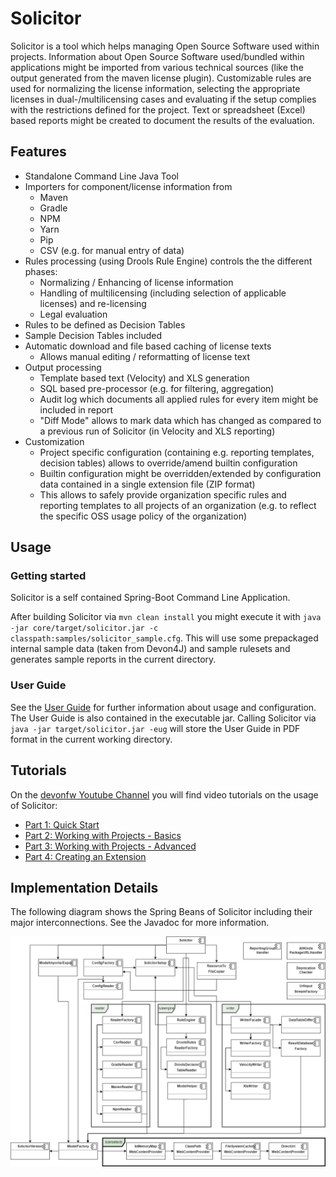 # Solicitor
Solicitor is a tool which helps managing Open Source Software used within projects. Information about Open Source Software used/bundled within applications
might be imported from various technical sources (like the output generated from the maven license plugin). Customizable rules are used for normalizing the
license information, selecting the appropriate licenses in dual-/multilicensing cases and evaluating if the setup complies with the restrictions defined
for the project. Text or spreadsheet (Excel) based reports might be created to document the results of the evaluation.

## Features

* Standalone Command Line Java Tool
* Importers for component/license information from
  * Maven
  * Gradle
  * NPM
  * Yarn
  * Pip
  * CSV (e.g. for manual entry of data)
* Rules processing (using Drools Rule Engine) controls the the different phases:
  * Normalizing / Enhancing of license information
  * Handling of multilicensing (including selection of applicable licenses) and re-licensing
  * Legal evaluation
* Rules to be defined as Decision Tables
* Sample Decision Tables included
* Automatic download and file based caching of license texts
  * Allows manual editing / reformatting of license text
* Output processing
  * Template based text (Velocity) and XLS generation
  * SQL based pre-processor (e.g. for filtering, aggregation)
  * Audit log which documents all applied rules for every item might be included in report
  * "Diff Mode" allows to mark data which has changed as compared to a previous run of Solicitor (in Velocity and XLS reporting)
* Customization
  * Project specific configuration (containing e.g. reporting templates, decision tables) allows to override/amend builtin configuration
  * Builtin configuration might be overridden/extended by configuration data contained in a single extension file (ZIP format)
  * This allows to safely provide organization specific rules and reporting templates to all projects of an organization (e.g. to reflect the specific OSS usage policy of the organization) 

## Usage

### Getting started
Solicitor is a self contained Spring-Boot Command Line Application.

After building Solicitor via `mvn clean install` you might execute it with `java -jar core/target/solicitor.jar -c classpath:samples/solicitor_sample.cfg`.
This will use some prepackaged internal sample data (taken from Devon4J) and sample rulesets and generates sample reports in the current directory. 

### User Guide
See the [User Guide](documentation/master-solicitor.asciidoc) for further information about usage and configuration. The User Guide is also contained in the executable jar. Calling Solicitor via `java -jar target/solicitor.jar -eug` will store the User Guide in PDF format in the current working directory.

## Tutorials
On the [devonfw Youtube Channel](https://www.youtube.com/channel/UCtb1p-24jus-QoXy49t9Xzg) you will find video tutorials on the usage of Solicitor:
* [Part 1: Quick Start](https://www.youtube.com/watch?v=cGZWR_KDdZo)
* [Part 2: Working with Projects - Basics](https://www.youtube.com/watch?v=jN7zaPrc3UM&)
* [Part 3: Working with Projects - Advanced](https://www.youtube.com/watch?v=BF7plNnPb44)
* [Part 4: Creating an Extension](https://www.youtube.com/watch?v=oswZ5l7mrO8)

## Implementation Details

The following diagram shows the Spring Beans of Solicitor including their major interconnections. See the Javadoc for more information.

![Solicitor Beans](https://github.com/devonfw/solicitor/raw/master/core/src/main/java/com/devonfw/tools/solicitor/doc-files/solicitor_beans.png "Solicitor Spring Beans - See the Solicitor Javadoc for more information")

